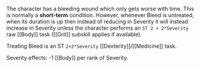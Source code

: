The character has a bleeding wound which only gets worse with time. This is normally a **short-term** condition. However, whenever Bleed is untreated, when its duration is up then instead of reducing in Severity it will instead increase in Severity unless the character performs an `ST 2 + 2*Severity` raw [[Body]] task ([[Grit]] subskill applies if available).

Treating Bleed is an ST `2+2*Severity` [[Dexterity]]/[[Medicine]] task.

Severity effects: -1 [[Body]] per rank of Severity.